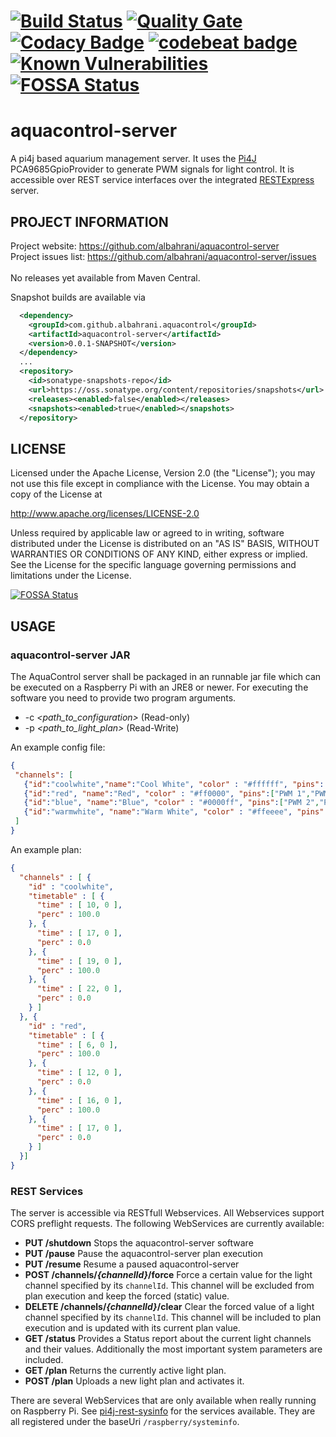 [![Build Status](https://travis-ci.org/albahrani/aquacontrol-server.svg?branch=master)](https://travis-ci.org/albahrani/aquacontrol-server)
[![Quality Gate](https://sonarcloud.io/api/project_badges/measure?project=com.github.albahrani.aquacontrol%3Aaquacontrol-server&metric=alert_status)](https://sonarcloud.io/dashboard?id=com.github.albahrani.aquacontrol%3Aaquacontrol-server)
[![Codacy Badge](https://api.codacy.com/project/badge/Grade/e2c4ba7ebd164900abb1debfb1fb1a78)](https://app.codacy.com/app/albahrani/aquacontrol-server?utm_source=github.com&utm_medium=referral&utm_content=albahrani/aquacontrol-server&utm_campaign=badger)
[![codebeat badge](https://codebeat.co/badges/53540457-4882-4db6-b560-6a85baee9727)](https://codebeat.co/projects/github-com-albahrani-aquacontrol-server-master)
[![Known Vulnerabilities](https://snyk.io/test/github/albahrani/aquacontrol-server/badge.svg?targetFile=pom.xml)](https://snyk.io/test/github/albahrani/aquacontrol-server?targetFile=pom.xml)
[![FOSSA Status](https://app.fossa.io/api/projects/git%2Bgithub.com%2Falbahrani%2Faquacontrol-server.svg?type=shield)](https://app.fossa.io/projects/git%2Bgithub.com%2Falbahrani%2Faquacontrol-server?ref=badge_shield)
===============
aquacontrol-server
===============
A pi4j based aquarium management server. It uses the [Pi4J](https://github.com/Pi4J/pi4j) PCA9685GpioProvider to generate PWM signals for light control. It is accessible over REST service interfaces over the integrated [RESTExpress](https://github.com/RestExpress/RestExpress) server.

## PROJECT INFORMATION
Project website: https://github.com/albahrani/aquacontrol-server <br />
Project issues list: https://github.com/albahrani/aquacontrol-server/issues <br />
<br />
No releases yet available from Maven Central.

Snapshot builds are available via
```xml
  <dependency>
    <groupId>com.github.albahrani.aquacontrol</groupId>
    <artifactId>aquacontrol-server</artifactId>
    <version>0.0.1-SNAPSHOT</version>
  </dependency>
  ...
  <repository>
    <id>sonatype-snapshots-repo</id>
    <url>https://oss.sonatype.org/content/repositories/snapshots</url>
    <releases><enabled>false</enabled></releases>
    <snapshots><enabled>true</enabled></snapshots>
  </repository>
```

## LICENSE
 Licensed under the Apache License, Version 2.0 (the "License");
 you may not use this file except in compliance with the License.
 You may obtain a copy of the License at

 http://www.apache.org/licenses/LICENSE-2.0
  
 Unless required by applicable law or agreed to in writing, software
 distributed under the License is distributed on an "AS IS" BASIS,
 WITHOUT WARRANTIES OR CONDITIONS OF ANY KIND, either express or implied.
 See the License for the specific language governing permissions and
 limitations under the License.


[![FOSSA Status](https://app.fossa.io/api/projects/git%2Bgithub.com%2Falbahrani%2Faquacontrol-server.svg?type=large)](https://app.fossa.io/projects/git%2Bgithub.com%2Falbahrani%2Faquacontrol-server?ref=badge_large)

## USAGE
### aquacontrol-server JAR
  The AquaControl server shall be packaged in an runnable jar file which can be executed on a Raspberry Pi with an JRE8 or newer.
  For executing the software you need to provide two program arguments.
  * -c *&lt;path_to_configuration&gt;* (Read-only)
  * -p *&lt;path_to_light_plan&gt;* (Read-Write)

 An example config file:
```json
{
 "channels": [
   {"id":"coolwhite","name":"Cool White", "color" : "#ffffff", "pins": ["PWM 0","PWM 4"]},
   {"id":"red", "name":"Red", "color" : "#ff0000", "pins":["PWM 1","PWM 5"]},
   {"id":"blue", "name":"Blue", "color" : "#0000ff", "pins":["PWM 2","PWM 6"]},
   {"id":"warmwhite", "name":"Warm White", "color" : "#ffeeee", "pins":["PWM 3", "PWM 7"]}   
 ]
}
```

 An example plan:
```json
{
  "channels" : [ {
    "id" : "coolwhite",
    "timetable" : [ {
      "time" : [ 10, 0 ],
      "perc" : 100.0
    }, {
      "time" : [ 17, 0 ],
      "perc" : 0.0
    }, {
      "time" : [ 19, 0 ],
      "perc" : 100.0
    }, {
      "time" : [ 22, 0 ],
      "perc" : 0.0
    } ]    
  }, {
    "id" : "red",
    "timetable" : [ {
      "time" : [ 6, 0 ],
      "perc" : 100.0
    }, {
      "time" : [ 12, 0 ],
      "perc" : 0.0
    }, {
      "time" : [ 16, 0 ],
      "perc" : 100.0
    }, {
      "time" : [ 17, 0 ],
      "perc" : 0.0
    } ]    
  }]
}
```

### REST Services
 The server is accessible via RESTfull Webservices. All Webservices support CORS preflight requests.
 The following WebServices are currently available:
 
 * **PUT /shutdown**
 Stops the aquacontrol-server software
 * **PUT /pause**
 Pause the aquacontrol-server plan execution
 * **PUT /resume**
 Resume a paused aquacontrol-server
 * **POST /channels/*{channelId}*/force**
 Force a certain value for the light channel specified by its `channelId`. This channel will be excluded from plan execution and keep the forced (static) value.
 * **DELETE /channels/*{channelId}*/clear**
 Clear the forced value of a light channel specified by its `channelId`. This channel will be included to plan  execution and is updated with its current plan value.
 * **GET /status**
 Provides a Status report about the current light channels and their values. Additionally the most important system parameters are included.
 * **GET /plan**
 Returns the currently active light plan.
 * **POST /plan**
 Uploads a new light plan and activates it.

There are several WebServices that are only available when really running on Raspberry Pi. See [pi4j-rest-sysinfo](https://github.com/albahrani/pi4j-rest-sysinfo) for the services available. They are all registered under the baseUri `/raspberry/systeminfo`.
